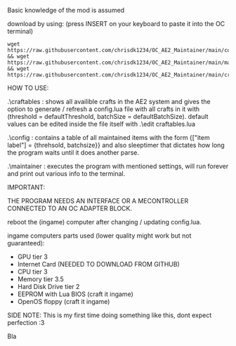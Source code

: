 Basic knowledge of the mod is assumed

download by using: (press INSERT on your keyboard to paste it into the OC terminal)
 ```
wget https://raw.githubusercontent.com/chrisdk1234/OC_AE2_Maintainer/main/config.lua && wget https://raw.githubusercontent.com/chrisdk1234/OC_AE2_Maintainer/main/maintainer.lua && wget https://raw.githubusercontent.com/chrisdk1234/OC_AE2_Maintainer/main/craftables.lua
 ```

HOW TO USE:

.\craftables : shows all availible crafts in the AE2 system and gives the option to generate / refresh a config.lua file with all crafts in it with (threshold = defaultThreshold, batchSize = defaultBatchSize).
default values can be edited inside the file itself with .\edit craftables.lua

.\config : contains a table of all maintained items with the form {["item label"] = {threhsold, batchsize}} and also sleeptimer that dictates how long the program waits until it does another parse.

.\maintainer : executes the program with mentioned settings, will run forever and print out various info to the terminal.

IMPORTANT:

THE PROGRAM NEEDS AN INTERFACE OR A MECONTROLLER CONNECTED TO AN OC ADAPTER BLOCK.

reboot the (ingame) computer after changing / updating config.lua.

ingame computers parts used (lower quality might work but not guaranteed):
- GPU tier 3
- Internet Card (NEEDED TO DOWNLOAD FROM GITHUB)
- CPU tier 3
- Memory tier 3.5
- Hard Disk Drive tier 2
- EEPROM with Lua BIOS (craft it ingame)
- OpenOS floppy (craft it ingame)

SIDE NOTE: This is my first time doing something like this, dont expect perfection :3

Bla 


